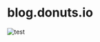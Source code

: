 # blog.donuts.io

![test](https://reportcard-uat.inside.xero-support.com/badge/site_go-old_cell.svg)
